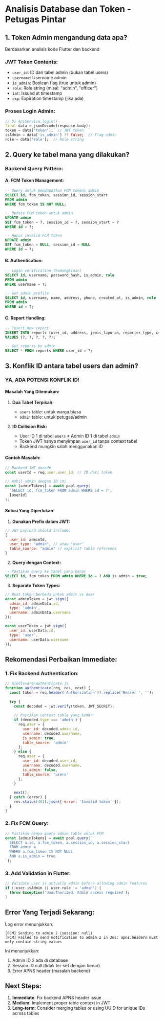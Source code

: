 # Analisis Database dan Token - Petugas Pintar

## 1. Token Admin mengandung data apa?

Berdasarkan analisis kode Flutter dan backend:

### JWT Token Contents:
- `user_id`: ID dari tabel admin (bukan tabel users)
- `username`: Username admin
- `is_admin`: Boolean flag (true untuk admin)
- `role`: Role string (misal: "admin", "officer")
- `iat`: Issued at timestamp
- `exp`: Expiration timestamp (jika ada)

### Proses Login Admin:
```dart
// Di ApiService.login()
final data = jsonDecode(response.body);
token = data['token'];  // JWT token
isAdmin = data['is_admin'] ?? false;  // Flag admin
role = data['role'];  // Role string
```

## 2. Query ke tabel mana yang dilakukan?

### Backend Query Pattern:

#### A. FCM Token Management:
```sql
-- Query untuk mendapatkan FCM tokens admin
SELECT id, fcm_token, session_id, session_start 
FROM admin 
WHERE fcm_token IS NOT NULL;

-- Update FCM token untuk admin
UPDATE admin 
SET fcm_token = ?, session_id = ?, session_start = ? 
WHERE id = ?;

-- Hapus invalid FCM token
UPDATE admin 
SET fcm_token = NULL, session_id = NULL 
WHERE id = ?;
```

#### B. Authentication:
```sql
-- Login verification (kemungkinan)
SELECT id, username, password_hash, is_admin, role 
FROM admin 
WHERE username = ?;

-- Get admin profile
SELECT id, username, name, address, phone, created_at, is_admin, role 
FROM admin 
WHERE id = ?;
```

#### C. Report Handling:
```sql
-- Insert new report
INSERT INTO reports (user_id, address, jenis_laporan, reporter_type, created_at) 
VALUES (?, ?, ?, ?, ?);

-- Get reports by admin
SELECT * FROM reports WHERE user_id = ?;
```

## 3. Konflik ID antara tabel users dan admin?

### YA, ADA POTENSI KONFLIK ID!

#### Masalah Yang Ditemukan:

1. **Dua Tabel Terpisah:**
   - `users` table: untuk warga biasa
   - `admin` table: untuk petugas/admin

2. **ID Collision Risk:**
   - User ID 1 di tabel `users` ≠ Admin ID 1 di tabel `admin`
   - Token JWT hanya menyimpan `user_id` tanpa context tabel
   - Backend mungkin salah menggunakan ID

#### Contoh Masalah:
```javascript
// Backend JWT decode
const userId = req.user.user_id; // ID dari token

// Ambil admin dengan ID ini
const [adminTokens] = await pool.query(
  'SELECT id, fcm_token FROM admin WHERE id = ?', 
  [userId]
);
```

#### Solusi Yang Diperlukan:

1. **Gunakan Prefix dalam JWT:**
```javascript
// JWT payload should include:
{
  user_id: adminId,
  user_type: "admin", // atau "user"
  table_source: "admin" // explicit table reference
}
```

2. **Query dengan Context:**
```sql
-- Pastikan query ke tabel yang benar
SELECT id, fcm_token FROM admin WHERE id = ? AND is_admin = true;
```

3. **Separate Token Types:**
```javascript
// Buat token berbeda untuk admin vs user
const adminToken = jwt.sign({
  admin_id: adminData.id,
  type: 'admin',
  username: adminData.username
});

const userToken = jwt.sign({
  user_id: userData.id,
  type: 'user', 
  username: userData.username
});
```

## Rekomendasi Perbaikan Immediate:

### 1. Fix Backend Authentication:
```javascript
// middleware/authenticate.js
function authenticate(req, res, next) {
  const token = req.header('Authorization')?.replace('Bearer ', '');
  
  try {
    const decoded = jwt.verify(token, JWT_SECRET);
    
    // Pastikan context table yang benar
    if (decoded.type === 'admin') {
      req.user = {
        user_id: decoded.admin_id,
        username: decoded.username,
        is_admin: true,
        table_source: 'admin'
      };
    } else {
      req.user = {
        user_id: decoded.user_id,
        username: decoded.username,
        is_admin: false,
        table_source: 'users'
      };
    }
    
    next();
  } catch (error) {
    res.status(401).json({ error: 'Invalid token' });
  }
}
```

### 2. Fix FCM Query:
```javascript
// Pastikan hanya query admin table untuk FCM
const [adminTokens] = await pool.query(`
  SELECT a.id, a.fcm_token, a.session_id, a.session_start 
  FROM admin a 
  WHERE a.fcm_token IS NOT NULL 
  AND a.is_admin = true
`);
```

### 3. Add Validation in Flutter:
```dart
// Validate user is actually admin before allowing admin features
if (!user.isAdmin || user.role != 'admin') {
  throw Exception('Unauthorized: Admin access required');
}
```

## Error Yang Terjadi Sekarang:

Log error menunjukkan:
```
[FCM] Sending to admin 2 (session: null)
[FCM] Failed to send notification to admin 2 in 3ms: apns.headers must only contain string values
```

Ini menunjukkan:
1. Admin ID 2 ada di database
2. Session ID null (tidak ter-set dengan benar)
3. Error APNS header (masalah backend)

## Next Steps:

1. **Immediate**: Fix backend APNS header issue
2. **Medium**: Implement proper table context in JWT
3. **Long-term**: Consider merging tables or using UUID for unique IDs across tables
